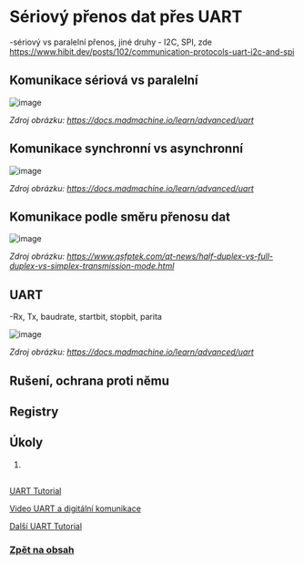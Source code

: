 # Sériový přenos dat přes UART
-sériový vs paralelní přenos, jiné druhy - I2C, SPI, zde https://www.hibit.dev/posts/102/communication-protocols-uart-i2c-and-spi

## Komunikace sériová vs paralelní
![image](https://github.com/user-attachments/assets/b722c856-ee3a-4386-9277-d220b1fbb68c)

*Zdroj obrázku: https://docs.madmachine.io/learn/advanced/uart*

## Komunikace synchronní vs asynchronní
![image](https://github.com/user-attachments/assets/f093542f-f7f0-45c8-bd6f-ed4ccfbbfce0)

*Zdroj obrázku: https://docs.madmachine.io/learn/advanced/uart*

## Komunikace podle směru přenosu dat
![image](https://github.com/user-attachments/assets/9ab10892-cede-43c6-bf4b-0510b29b74e5)

*Zdroj obrázku: https://www.qsfptek.com/qt-news/half-duplex-vs-full-duplex-vs-simplex-transmission-mode.html*


## UART 
-Rx, Tx, baudrate, startbit, stopbit, parita

![image](https://github.com/user-attachments/assets/c544e539-6958-4283-9fec-905060d4e42c)

*Zdroj obrázku: https://docs.madmachine.io/learn/advanced/uart*


## Rušení, ochrana proti němu


## Registry

## Úkoly
1. 

##
[UART Tutorial](https://www.electronicwings.com/avr-atmega/atmega1632-usart)

[Video UART a digitální komunikace](https://www.youtube.com/watch?feature=shared&v=Af6wO4QX28E)

[Další UART Tutorial](https://learn.sparkfun.com/tutorials/serial-communication)


### [Zpět na obsah](README.md)
